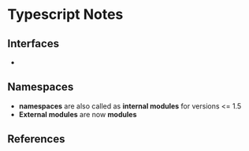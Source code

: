 # Typescript Notes

## Interfaces
* 

## Namespaces
* **namespaces** are also called as **internal modules** for versions <= 1.5
* **External modules** are now **modules**

## References


